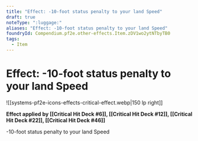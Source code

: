 ```yaml
---
title: "Effect: -10-foot status penalty to your land Speed"
draft: true
noteType: ":luggage:"
aliases: "Effect: -10-foot status penalty to your land Speed"
foundryId: Compendium.pf2e.other-effects.Item.zDV1wo2ytNTbyTB0
tags:
  - Item
---
```


# Effect: -10-foot status penalty to your land Speed
![[systems-pf2e-icons-effects-critical-effect.webp|150 lp right]]

**Effect applied by [[Critical Hit Deck #6]], [[Critical Hit Deck #12]], [[Critical Hit Deck #22]], [[Critical Hit Deck #46]]**

\-10-foot status penalty to your land Speed
